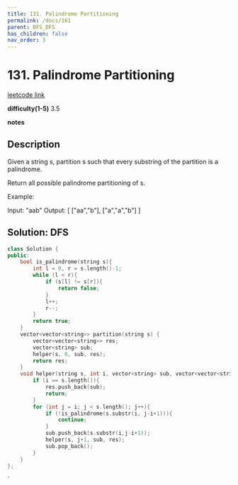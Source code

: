 ```yaml
---
title: 131. Palindrome Partitioning
permalink: /docs/161
parent: BFS_DFS
has_children: false
nav_order: 3
---
```

# 131. Palindrome Partitioning
[leetcode link](https://leetcode.com/problems/palindrome-partitioning/)

**difficulty(1-5)** 
3.5

**notes**   


## Description
Given a string s, partition s such that every substring of the partition is a palindrome.

Return all possible palindrome partitioning of s.

Example:

Input: "aab"
Output:
[
  ["aa","b"],
  ["a","a","b"]
]

## Solution: DFS

```c++
class Solution {
public:
    bool is_palindrome(string s){
        int l = 0, r = s.length()-1;
        while (l < r){
            if (s[l] != s[r]){
                return false;
            }
            l++;
            r--;
        }
        return true;
    }
    vector<vector<string>> partition(string s) {
        vector<vector<string>> res;
        vector<string> sub;
        helper(s, 0, sub, res);
        return res;
    }
    void helper(string s, int i, vector<string> sub, vector<vector<string>>& res){
        if (i == s.length()){
            res.push_back(sub);
            return;
        }
        for (int j = i; j < s.length(); j++){
            if (!is_palindrome(s.substr(i, j-i+1))){
                continue;
            }
            sub.push_back(s.substr(i,j-i+1));
            helper(s, j+1, sub, res);
            sub.pop_back();
        }
    }
};
```

<!-- 
Default label
{: .label }

Blue label
{: .label .label-blue }

Stable
{: .label .label-green }

New release
{: .label .label-purple }

Coming soon
{: .label .label-yellow }

Deprecated
{: .label .label-red } -->
`